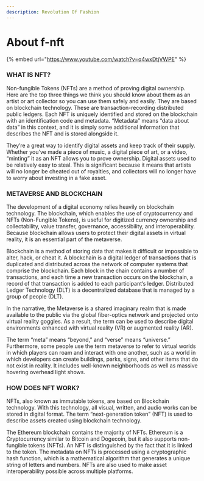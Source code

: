 ```yaml
---
description: Revolution Of Fashion
---
```


# About f-nft

{% embed url="https://www.youtube.com/watch?v=q4wxDtjVWPE" %}

### WHAT IS NFT?

Non-fungible Tokens (NFTs) are a method of proving digital ownership. Here are the top three things we think you should know about them as an artist or art collector so you can use them safely and easily. They are based on blockchain technology. These are transaction-recording distributed public ledgers. Each NFT is uniquely identified and stored on the blockchain with an identification code and metadata. “Metadata” means “data about data” in this context, and it is simply some additional information that describes the NFT and is stored alongside it.&#x20;

They’re a great way to identify digital assets and keep track of their supply. Whether you’ve made a piece of music, a digital piece of art, or a video, “minting” it as an NFT allows you to prove ownership. Digital assets used to be relatively easy to steal. This is significant because it means that artists will no longer be cheated out of royalties, and collectors will no longer have to worry about investing in a fake asset.

### METAVERSE AND BLOCKCHAIN

The development of a digital economy relies heavily on blockchain technology. The blockchain, which enables the use of cryptocurrency and NFTs (Non-Fungible Tokens), is useful for digitized currency ownership and collectability, value transfer, governance, accessibility, and interoperability. Because blockchain allows users to protect their digital assets in virtual reality, it is an essential part of the metaverse.&#x20;

Blockchain is a method of storing data that makes it difficult or impossible to alter, hack, or cheat it. A blockchain is a digital ledger of transactions that is duplicated and distributed across the network of computer systems that comprise the blockchain. Each block in the chain contains a number of transactions, and each time a new transaction occurs on the blockchain, a record of that transaction is added to each participant’s ledger. Distributed Ledger Technology (DLT) is a decentralized database that is managed by a group of people (DLT).&#x20;

In the narrative, the Metaverse is a shared imaginary realm that is made available to the public via the global fiber-optics network and projected onto virtual reality goggles. As a result, the term can be used to describe digital environments enhanced with virtual reality (VR) or augmented reality (AR).&#x20;

The term “meta” means “beyond,” and “verse” means “universe.” Furthermore, some people use the term metaverse to refer to virtual worlds in which players can roam and interact with one another, such as a world in which developers can create buildings, parks, signs, and other items that do not exist in reality. It includes well-known neighborhoods as well as massive hovering overhead light shows.

### HOW DOES NFT WORK?

NFTs, also known as immutable tokens, are based on Blockchain technology. With this technology, all visual, written, and audio works can be stored in digital format. The term “next-generation token” (NFT) is used to describe assets created using blockchain technology.&#x20;

The Ethereum blockchain contains the majority of NFTs. Ethereum is a Cryptocurrency similar to Bitcoin and Dogecoin, but it also supports non-fungible tokens (NFTs). An NFT is distinguished by the fact that it is linked to the token. The metadata on NFTs is processed using a cryptographic hash function, which is a mathematical algorithm that generates a unique string of letters and numbers. NFTs are also used to make asset interoperability possible across multiple platforms.

###
